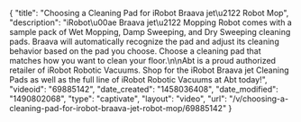 {
    "title": "Choosing a Cleaning Pad for iRobot Braava jet\u2122 Robot Mop",
    "description": "iRobot\u00ae Braava jet\u2122 Mopping Robot comes with a sample pack of Wet Mopping, Damp Sweeping, and Dry Sweeping cleaning pads. Braava will automatically recognize the pad and adjust its cleaning behavior based on the pad you choose. Choose a cleaning pad that matches how you want to clean your floor.\n\nAbt is a proud authorized retailer of iRobot Robotic Vacuums. Shop for the iRobot Braava jet Cleaning Pads as well as the full line of iRobot Robotic Vacuums at Abt today!",
    "videoid": "69885142",
    "date_created": "1458036408",
    "date_modified": "1490802068",
    "type": "captivate",
    "layout": "video",
    "url": "\/v\/choosing-a-cleaning-pad-for-irobot-braava-jet-robot-mop\/69885142"
}